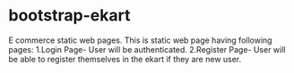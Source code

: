 # bootstrap-ekart
E commerce static web pages.
This is static web page having following pages:
1.Login Page- User will be authenticated.
2.Register Page- User will be able to register themselves in the ekart if they are new user.
